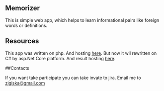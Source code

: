 ## Memorizer

This is simple web app, which helps to learn informational pairs like foreign words or definitions. 


## Resources

This app was written on php. And hosting [here](http://zaah-memory.000webhostapp.com/).
But now it wil rewritten on C# by asp.Net Core platform. And result hosting [here](http://memorizer.somee.com/).

##Contacts

If you want take participate you can take invate to jira. Email me to zigiska@gmail.com